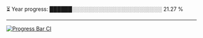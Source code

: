 
⏳ Year progress: ██████░░░░░░░░░░░░░░░░░░░░░░░░ 21.27 %

---

[![Progress Bar CI](https://github.com/thatoranzhevyy/thatoranzhevyy/actions/workflows/node.js.yml/badge.svg)](https://github.com/thatoranzhevyy/thatoranzhevyy/actions/workflows/node.js.yml)

